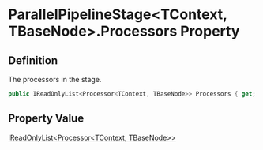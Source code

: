 # ParallelPipelineStage&lt;TContext, TBaseNode&gt;.Processors Property
## Definition

The processors in the stage.

```c#
public IReadOnlyList<Processor<TContext, TBaseNode>> Processors { get; }
```

## Property Value

[IReadOnlyList&lt;Processor&lt;TContext, TBaseNode&gt;&gt;](https://learn.microsoft.com/en-gb/dotnet/api/System.Collections.Generic.IReadOnlyList-1)
